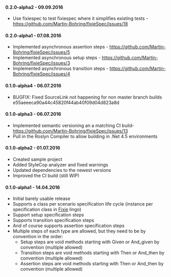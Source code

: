 #### 0.2.0-alpha2 - 09.09.2016

* Use fixiespec to test fixiespec where it simplifies existing tests - https://github.com/Martin-Bohring/fixieSpec/issues/18

#### 0.2.0-alpha1 - 07.08.2016

* Implemented asynchronous assertion steps - https://github.com/Martin-Bohring/fixieSpec/issues/5
* Implemented asynchronous setup steps - https://github.com/Martin-Bohring/fixieSpec/issues/3
* Implemented asynchronous transition steps - https://github.com/Martin-Bohring/fixieSpec/issues/4

#### 0.1.0-alpha4 - 06.07.2016

* BUGFIX: Fixed SourceLink not happening for non master branch builds e55aeeeca90a44c45820f44ab40f09d04d823a8d

#### 0.1.0-alpha3 - 06.07.2016

* Implemented semantic versioning an a matching CI build- https://github.com/Martin-Bohring/fixieSpec/issues/13
* Pull in the Roslyn Compiler to allow building in .Net 4.5 environments

#### 0.1.0-alpha2 - 01.07.2016

* Created sample project
* Added StyleCop analyzer and fixed warnings
* Updated dependencies to the newest versions
* Improved the CI build (still WIP)

#### 0.1.0-alpha1 - 14.04.2016

* Initial barely usable release
* Supports a class per scenario specification life cycle (instance per specification class in [Fixie](https://github.com/fixie "Fixie") lingo)
* Support setup specification steps
* Supports transition specification steps
* And of course supports assertion specification steps
* Multiple steps of each type are allowed, but they need to be by convention in the order:
  * Setup steps are void methods starting with Given or And_given by convention (multiple allowed)
  * Transition steps are void methods starting with Then or And_then by convention (multiple allowed)
  * Assertion steps are void methods starting with Then or And_then by convention (multiple allowed)
